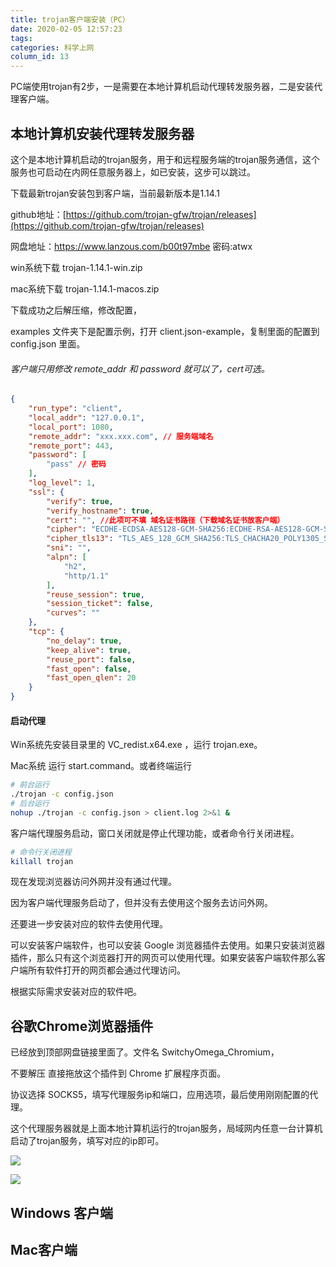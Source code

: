 ```yaml
---
title: trojan客户端安装（PC）
date: 2020-02-05 12:57:23
tags:
categories: 科学上网
column_id: 13
---
```


PC端使用trojan有2步，一是需要在本地计算机启动代理转发服务器，二是安装代理客户端。

## 本地计算机安装代理转发服务器

这个是本地计算机启动的trojan服务，用于和远程服务端的trojan服务通信，这个服务也可启动在内网任意服务器上，如已安装，这步可以跳过。

下载最新trojan安装包到客户端，当前最新版本是1.14.1

github地址：[https://github.com/trojan-gfw/trojan/releases](https://github.com/trojan-gfw/trojan/releases)

网盘地址：https://www.lanzous.com/b00t97mbe 密码:atwx

win系统下载  trojan-1.14.1-win.zip

mac系统下载   trojan-1.14.1-macos.zip

下载成功之后解压缩，修改配置，

examples 文件夹下是配置示例，打开 client.json-example，复制里面的配置到config.json 里面。

###### 客户端只用修改 remote_addr 和 password 就可以了，cert可选。

```json
{
    "run_type": "client",
    "local_addr": "127.0.0.1",
    "local_port": 1080,
    "remote_addr": "xxx.xxx.com", // 服务端域名
    "remote_port": 443,
    "password": [
        "pass" // 密码
    ],
    "log_level": 1,
    "ssl": {
        "verify": true,
        "verify_hostname": true,
        "cert": "", //此项可不填 域名证书路径（下载域名证书放客户端）
        "cipher": "ECDHE-ECDSA-AES128-GCM-SHA256:ECDHE-RSA-AES128-GCM-SHA256:ECDHE-ECDSA-CHACHA20-POLY1305:ECDHE-RSA-CHACHA20-POLY1305:ECDHE-ECDSA-AES256-GCM-SHA384:ECDHE-RSA-AES256-GCM-SHA384:ECDHE-ECDSA-AES256-SHA:ECDHE-ECDSA-AES128-SHA:ECDHE-RSA-AES128-SHA:ECDHE-RSA-AES256-SHA:DHE-RSA-AES128-SHA:DHE-RSA-AES256-SHA:AES128-SHA:AES256-SHA:DES-CBC3-SHA",
        "cipher_tls13": "TLS_AES_128_GCM_SHA256:TLS_CHACHA20_POLY1305_SHA256:TLS_AES_256_GCM_SHA384",
        "sni": "",
        "alpn": [
            "h2",
            "http/1.1"
        ],
        "reuse_session": true,
        "session_ticket": false,
        "curves": ""
    },
    "tcp": {
        "no_delay": true,
        "keep_alive": true,
        "reuse_port": false,
        "fast_open": false,
        "fast_open_qlen": 20
    }
}
```

#### 启动代理

Win系统先安装目录里的 VC_redist.x64.exe ，运行 trojan.exe。

Mac系统 运行 start.command。或者终端运行

```sh
# 前台运行
./trojan -c config.json
# 后台运行
nohup ./trojan -c config.json > client.log 2>&1 &
```

客户端代理服务启动，窗口关闭就是停止代理功能，或者命令行关闭进程。

```sh
# 命令行关闭进程
killall trojan
```

现在发现浏览器访问外网并没有通过代理。

因为客户端代理服务启动了，但并没有去使用这个服务去访问外网。

还要进一步安装对应的软件去使用代理。

可以安装客户端软件，也可以安装 Google 浏览器插件去使用。如果只安装浏览器插件，那么只有这个浏览器打开的网页可以使用代理。如果安装客户端软件那么客户端所有软件打开的网页都会通过代理访问。

根据实际需求安装对应的软件吧。

## 谷歌Chrome浏览器插件

已经放到顶部网盘链接里面了。文件名 SwitchyOmega_Chromium，

不要解压 直接拖放这个插件到 Chrome 扩展程序页面。

协议选择 SOCKS5，填写代理服务ip和端口，应用选项，最后使用刚刚配置的代理。

这个代理服务器就是上面本地计算机运行的trojan服务，局域网内任意一台计算机启动了trojan服务，填写对应的ip即可。

![](https://gitee.com/zz16/upic/raw/master/2020/02/1580916809909.png)

![](https://gitee.com/zz16/upic/raw/master/2020/02/1580916940663.png)

## Windows 客户端



## Mac客户端